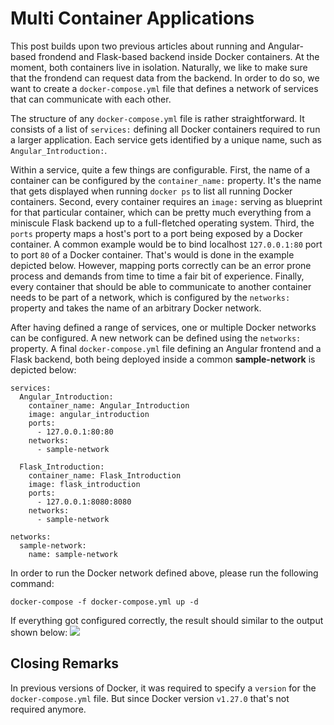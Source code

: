 <!--
date=2022-06-27
topic=Docker
series=Docker
series_section=4
summary=Describes how to build an application based on a minimal Flask backend and Angular frontend
-->

# Multi Container Applications

This post builds upon two previous articles about running and Angular-based frondend and Flask-based backend inside Docker containers. At the moment, both containers live in isolation. Naturally, we like to make sure that the frondend can request data from the backend. In order to do so, we want to create a <code>docker-compose.yml</code> file that defines a network of services that can communicate with each other.

The structure of any <code>docker-compose.yml</code> file is rather straightforward. It consists of a list of <code>services:</code> defining all Docker containers required to run a larger application. Each service gets identified by a unique name, such as <code>Angular_Introduction:</code>.

Within a service, quite a few things are configurable. First, the name of a container can be configured by the <code>container_name:</code> property. It's the name that gets displayed when running <code>docker ps</code> to list all running Docker containers. Second, every container requires an <code>image:</code> serving as blueprint for that particular container, which can be pretty much everything from a miniscule Flask backend up to a full-fletched operating system. Third, the <code>ports</code> property maps a host's port to a port being exposed by a Docker container. A common example would be to bind localhost <code>127.0.0.1:80</code> port to port <code>80</code> of a Docker container. That's would is done in the example depicted below. However, mapping ports correctly can be an error prone process and demands from time to time a fair bit of experience. Finally, every container that should be able to communicate to another container needs to be part of a network, which is configured by the <code>networks:</code> property and takes the name of an arbitrary Docker network.

After having defined a range of services, one or multiple Docker networks can be configured. A new network can be defined using the <code>networks:</code> property. A final <code>docker-compose.yml</code> file defining an Angular frontend and a Flask backend, both being deployed inside a common **sample-network** is depicted below:

```TS
services:
  Angular_Introduction:
    container_name: Angular_Introduction
    image: angular_introduction
    ports:
      - 127.0.0.1:80:80
    networks:
      - sample-network
  
  Flask_Introduction:
    container_name: Flask_Introduction
    image: flask_introduction
    ports:
      - 127.0.0.1:8080:8080
    networks:
      - sample-network

networks:
  sample-network:
    name: sample-network
```

In order to run the Docker network defined above, please run the following command:

```TS
docker-compose -f docker-compose.yml up -d
```

If everything got configured correctly, the result should similar to the output shown below:
<img class='almost-full-width' src='assets/posts/guides/multi_container_applications/hello_world.png'>

## Closing Remarks

In previous versions of Docker, it was required to specify a <code>version</code> for the <code>docker-compose.yml</code> file. But since Docker version <code>v1.27.0</code> that's not required anymore.
